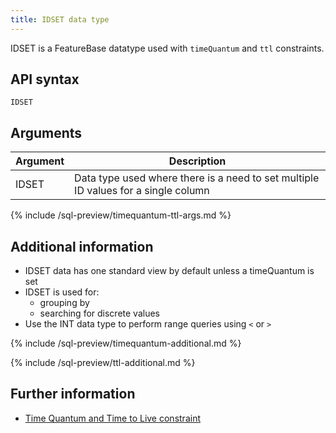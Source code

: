 ```yaml
---
title: IDSET data type
---
```


IDSET is a FeatureBase datatype used with `timeQuantum` and `ttl` constraints.

## API syntax

```
IDSET
```

## Arguments

| Argument | Description |
|---|---|
| IDSET | Data type used where there is a need to set multiple ID values for a single column |
{% include /sql-preview/timequantum-ttl-args.md %}

## Additional information

* IDSET data has one standard view by default unless a timeQuantum is set
* IDSET is used for:
  * grouping by
  * searching for discrete values
* Use the INT data type to perform range queries using `<` or `>`

{% include /sql-preview/timequantum-additional.md %}

{% include /sql-preview/ttl-additional.md %}

## Further information

* [Time Quantum and Time to Live constraint](/sql-preview/data-types/constraint-timequantum-ttl)
